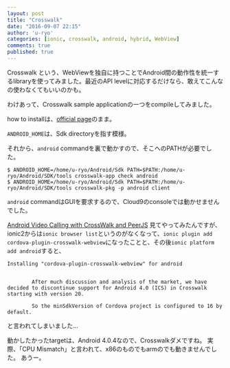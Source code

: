 ```yaml
---
layout: post
title: "Crosswalk"
date: "2016-09-07 22:15"
author: 'u-ryo'
categories: [ionic, crosswalk, android, hybrid, WebView]
comments: true
published: true
---
```

Crosswalk という、WebViewを独自に持つことでAndroid間の動作性を統一するlibraryを使ってみました。最近のAPI levelに対応するだけなら、敢えてこんなの使わなくてもいいのかも。

わけあって、Crosswalk sample applicationの一つをcompileしてみました。

how to installは、[official page](https://crosswalk-project.org/documentation/android/system_setup.html)のまま。

`ANDROID_HOME`は、Sdk directoryを指す模様。

それから、`android` commandを裏で動かすので、そこへのPATHが必要でした。

```
$ ANDROID_HOME=/home/u-ryo/Android/Sdk PATH=$PATH:/home/u-ryo/Android/SDK/tools crosswalk-app check android
$ ANDROID_HOME=/home/u-ryo/Android/Sdk PATH=$PATH:/home/u-ryo/Android/SDK/tools crosswalk-pkg -p android client
```

`android` commandはGUIを要求するので、Cloud9のconsoleでは動かせませんでした。

[Android Video Calling with CrossWalk and PeerJS](https://www.sitepoint.com/android-video-calling-with-crosswalk-and-peerjs/)
見てやってみたんですが、ionic2からは`ionic browser list`というのがなくなって、`ionic plugin add cordova-plugin-crosswalk-webview`になったことと、その後`ionic platform add android`すると、

```
Installing "cordova-plugin-crosswalk-webview" for android


        After much discussion and analysis of the market, we have decided to discontinue support for Android 4.0 (ICS) in Crosswalk starting with version 20.

        So the minSdkVersion of Cordova project is configured to 16 by default.
```

と言われてしまいました...

動かしたかったtargetは、Android 4.0.4なので、Crosswalkダメですね。
実際、「CPU Mismatch」と言われて、x86のものでもarmのでも動きませんでした。
あうー。